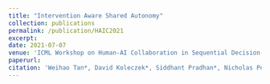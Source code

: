 ```yaml
---
title: "Intervention Aware Shared Autonomy"
collection: publications
permalink: /publication/HAIC2021
excerpt:
date: 2021-07-07
venue: 'ICML Workshop on Human-AI Collaboration in Sequential Decision-Making'
paperurl:
citation: 'Weihao Tan*, David Koleczek*, Siddhant Pradhan*, Nicholas Perello, Vivek Chettiar, Nan Ma, Aaslesha Rajaram, Vishal Rohra, Soundar Srinivasan, H M Sajjad Hossain^, and Yash Chandak^. Intervention Aware Shared Autonomy. In ICML Workshop on Human-AI Collaboration in Sequential Decision-Making, 2021.'
---
```

